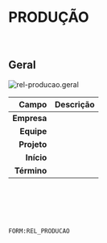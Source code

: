 # PRODUÇÃO
<br>

## Geral
![rel-producao.geral](https://raw.githubusercontent.com/netforcews/docs-erp/master/geral/imagens/rel-producao.geral.png)

Campo | Descrição
--:|---
**Empresa** | 
**Equipe** | 
**Projeto** | 
**Início** | 
**Término** | 
<br>
<br>
<br>
<br>

```FORM:REL_PRODUCAO```
